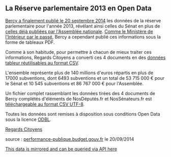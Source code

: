 ## La Réserve parlementaire 2013 en Open Data

[Bercy a finalement publié le 20 septembre 2014](http://www.performance-publique.budget.gouv.fr/documents-budgetaires/lois-projets-lois-documents-annexes-annee/exercice-2013/projet-loi-reglement-rap-2013#.VB2Sb32-jMI) les données de la réserve parlementaire pour l'année 2013, révélant ainsi celles du Sénat en plus de [celles déjà publiées par l'Assemblée nationale](https://github.com/regardscitoyens/reserveparlementaire_parser). [Comme le Ministère de l'Intérieur par le passé](http://www.regardscitoyens.org/open-data-sur-la-reserve-parlementaire-2011-des-collectivites-territoriale/), Bercy a cependant publié ces informations sous la forme de tableaux PDF.

Comme à son habitude, pour permettre à chacun de mieux traiter ces informations, Regards Citoyens a converti ces 4 documents en des [données tableur réutilisables au format CSV](https://github.com/regardscitoyens/Reserve-parlementaire-Bercy/tree/master/data).

L'ensemble représente plus de 140 millions d'euros répartis en plus de 17000 subventions, dont 6493 subventions et un total de 53 715 000 € pour le Sénat et 10 545 subventions et 86 767 000 € pour l'Assemblée.

Un fichier complet rassemblant les données tirées des 4 documents de Bercy complétés d'éléments de NosDéputés.fr et NosSénateurs.fr est [téléchargeable au format CSV UTF-8](https://raw.githubusercontent.com/regardscitoyens/Reserve-parlementaire-Senat/master/data/1409-S%C3%A9nat-r%C3%A9serve-2013.csv).

Toutes les données sont remises à disposition sous conditions Open Data sous la licence [ODBL](http://www.vvlibri.org/fr/licence/odbl/10/fr/legalcode).

[Regards Citoyens](http://www.regardscitoyens.org)

source : [performance-publique.budget.gouv.fr](http://www.performance-publique.budget.gouv.fr/documents-budgetaires/lois-projets-lois-documents-annexes-annee/exercice-2013/projet-loi-reglement-rap-2013#.VB2Sb32-jMI) le 20/09/2014


 [This data is mirrored and can be queried via API here](https://www.exversion.com/data/collection/view/54216d15290b5)